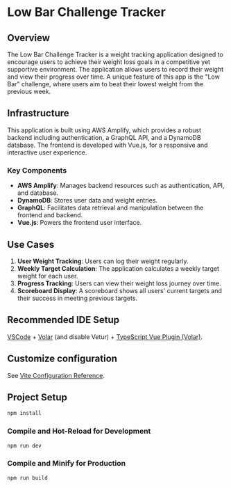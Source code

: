 # Low Bar Challenge Tracker

## Overview

The Low Bar Challenge Tracker is a weight tracking application designed to encourage users to achieve their weight loss goals in a competitive yet supportive environment. The application allows users to record their weight and view their progress over time. A unique feature of this app is the "Low Bar" challenge, where users aim to beat their lowest weight from the previous week.

## Infrastructure

This application is built using AWS Amplify, which provides a robust backend including authentication, a GraphQL API, and a DynamoDB database. The frontend is developed with Vue.js, for a responsive and interactive user experience.

### Key Components

- **AWS Amplify**: Manages backend resources such as authentication, API, and database.
- **DynamoDB**: Stores user data and weight entries.
- **GraphQL**: Facilitates data retrieval and manipulation between the frontend and backend.
- **Vue.js**: Powers the frontend user interface.

## Use Cases

1. **User Weight Tracking**: Users can log their weight regularly.
2. **Weekly Target Calculation**: The application calculates a weekly target weight for each user.
3. **Progress Tracking**: Users can view their weight loss journey over time.
4. **Scoreboard Display**: A scoreboard shows all users' current targets and their success in meeting previous targets.

## Recommended IDE Setup

[VSCode](https://code.visualstudio.com/) + [Volar](https://marketplace.visualstudio.com/items?itemName=Vue.volar) (and disable Vetur) + [TypeScript Vue Plugin (Volar)](https://marketplace.visualstudio.com/items?itemName=Vue.vscode-typescript-vue-plugin).

## Customize configuration

See [Vite Configuration Reference](https://vitejs.dev/config/).

## Project Setup

```sh
npm install
```

### Compile and Hot-Reload for Development

```sh
npm run dev
```

### Compile and Minify for Production

```sh
npm run build
```
